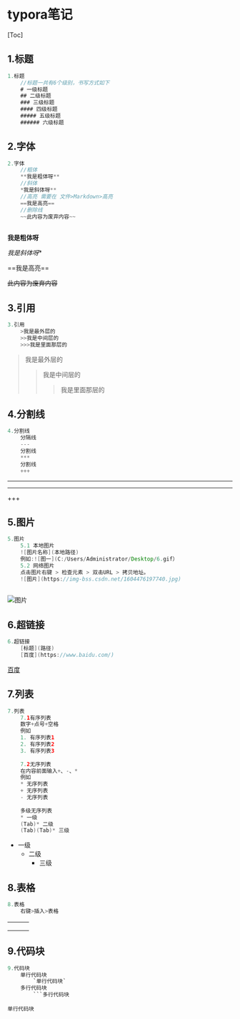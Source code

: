 # typora笔记

[Toc]



## 1.标题

```java
1.标题
	//标题一共有6个级别，书写方式如下
	# 一级标题
	## 二级标题
	### 三级标题
	#### 四级标题
	##### 五级标题
	###### 六级标题
```



## 2.字体

```java
2.字体
	//粗体
    **我是粗体呀**
    //斜体
    *我是斜体呀**
    //高亮 需要在 文件>Markdown>高亮
    ==我是高亮==
    //删除线
    ~~此内容为废弃内容~~
    
```

**我是粗体呀**

*我是斜体呀**

==我是高亮==

~~此内容为废弃内容~~



## 3.引用

```java
3.引用
    >我是最外层的
    >>我是中间层的
    >>>我是里面那层的
```



>我是最外层的
>>我是中间层的
>>
>>>我是里面那层的



## 4.分割线

```java
4.分割线
    分隔线
	---
    分割线
    ***
    分割线
    +++

```

---

***

+++



## 5.图片

```java
5.图片
    5.1 本地图片
    ![图片名称](本地路径)
    例如:![图一](C:/Users/Administrator/Desktop/6.gif）
    5.2 网络图片
    点击图片右键 > 检查元素 > 双击URL > 拷贝地址。
    ![图片](https://img-bss.csdn.net/1604476197740.jpg)
             
```





![图片](https://img-bss.csdn.net/1604476197740.jpg)



## 6.超链接

```java
6.超链接
    [标题](路径)
    [百度](https://www.baidu.com/)
```

[百度](https://www.baidu.com/)



## 7.列表

```java
7.列表
    7.1有序列表
    数字+点号+空格
    例如
    1. 有序列表1
    2. 有序列表2
    3. 有序列表3
    
    7.2无序列表
    在内容前面输入+、-、*
    例如
    * 无序列表 
	+ 无序列表 
	- 无序列表 
    
    多级无序列表
    * 一级
    (Tab)* 二级
    (Tab)(Tab)* 三级
```

* 一级
  * 二级
    * 三级	

## 8.表格

```java
8.表格
    右键>插入>表格
```

|      |      |      |
| :--- | ---- | ---- |
|      |      |      |
|      |      |      |
|      |      |      |



## 9.代码块



```java
9.代码块
    单行代码块 
    	`单行代码块`
    多行代码块
    	```多行代码块
```

`单行代码块`

```多行代码块

```

